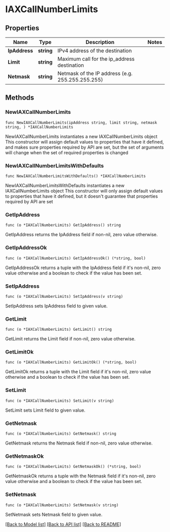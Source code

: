 # IAXCallNumberLimits

## Properties

Name | Type | Description | Notes
------------ | ------------- | ------------- | -------------
**IpAddress** | **string** | IPv4 address of the destination |
**Limit** | **string** | Maximum call for the ip_address destination |
**Netmask** | **string** | Netmask of the IP address (e.g. 255.255.255.255) |

## Methods

### NewIAXCallNumberLimits

`func NewIAXCallNumberLimits(ipAddress string, limit string, netmask string, ) *IAXCallNumberLimits`

NewIAXCallNumberLimits instantiates a new IAXCallNumberLimits object
This constructor will assign default values to properties that have it defined,
and makes sure properties required by API are set, but the set of arguments
will change when the set of required properties is changed

### NewIAXCallNumberLimitsWithDefaults

`func NewIAXCallNumberLimitsWithDefaults() *IAXCallNumberLimits`

NewIAXCallNumberLimitsWithDefaults instantiates a new IAXCallNumberLimits object
This constructor will only assign default values to properties that have it defined,
but it doesn't guarantee that properties required by API are set

### GetIpAddress

`func (o *IAXCallNumberLimits) GetIpAddress() string`

GetIpAddress returns the IpAddress field if non-nil, zero value otherwise.

### GetIpAddressOk

`func (o *IAXCallNumberLimits) GetIpAddressOk() (*string, bool)`

GetIpAddressOk returns a tuple with the IpAddress field if it's non-nil, zero value otherwise
and a boolean to check if the value has been set.

### SetIpAddress

`func (o *IAXCallNumberLimits) SetIpAddress(v string)`

SetIpAddress sets IpAddress field to given value.

### GetLimit

`func (o *IAXCallNumberLimits) GetLimit() string`

GetLimit returns the Limit field if non-nil, zero value otherwise.

### GetLimitOk

`func (o *IAXCallNumberLimits) GetLimitOk() (*string, bool)`

GetLimitOk returns a tuple with the Limit field if it's non-nil, zero value otherwise
and a boolean to check if the value has been set.

### SetLimit

`func (o *IAXCallNumberLimits) SetLimit(v string)`

SetLimit sets Limit field to given value.

### GetNetmask

`func (o *IAXCallNumberLimits) GetNetmask() string`

GetNetmask returns the Netmask field if non-nil, zero value otherwise.

### GetNetmaskOk

`func (o *IAXCallNumberLimits) GetNetmaskOk() (*string, bool)`

GetNetmaskOk returns a tuple with the Netmask field if it's non-nil, zero value otherwise
and a boolean to check if the value has been set.

### SetNetmask

`func (o *IAXCallNumberLimits) SetNetmask(v string)`

SetNetmask sets Netmask field to given value.

[[Back to Model list]](../README.md#documentation-for-models) [[Back to API list]](../README.md#documentation-for-api-endpoints) [[Back to README]](../README.md)
